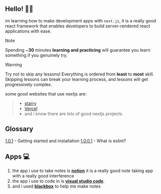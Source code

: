 

## Hello! 👋🏻
im learning how to make development apps with ``next.js``, it is a really good react framework that enables developers to build server-rendered react applications with ease.

> [!NOTE]
> Spending ~**30** minutes **learning and practicing** will guarantee you learn something if you genuinely try.

> [!WARNING]
> Try not to skip any lessons! Everything is ordered from **least** to **most** skill. Skipping lessons can break your learning process, and lessons will get progressively complex.


some good websites that use nextjs are:
> - [starry](https://luau.tech)
> - [Vercel](vercel.com)
> - and i know there are lots of good nextjs projects.

## Glossary
[1.0.1](https://github.com/xxpwnxxx420lord/nextjs-notes/blob/main/1.0/gettingstarted.md) - Getting started and installation
[1.0.0.1](https://github.com/xxpwnxxx420lord/nextjs-notes/blob/main/1.0/eslint.md) - What is eslint?

## Apps 💻
1. the app i use to take notes is [**notion**](https://www.notion.com/desktop) it is a really good note taking app with a really good interference 
2. the app i use to code in is [**visual studio code**](https://code.visualstudio.com/).
3. and i used [**blackbox**](https://blackbox.ai) to help me make notes

